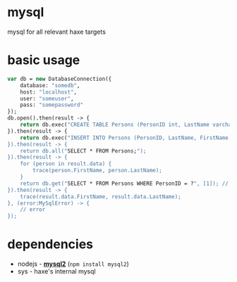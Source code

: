 # mysql
mysql for all relevant haxe targets

# basic usage

```haxe
var db = new DatabaseConnection({
    database: "somedb",
    host: "localhost",
    user: "someuser",
    pass: "somepassword"
});
db.open().then(result -> {
    return db.exec("CREATE TABLE Persons (PersonID int, LastName varchar(50), FirstName varchar(50);");
}).then(result -> {
    return db.exec("INSERT INTO Persons (PersonID, LastName, FirstName) VALUES (1, 'Ian", 'Harrigan');");
}).then(result -> {
    return db.all("SELECT * FROM Persons;");
}).then(result -> {
    for (person in result.data) {
        trace(person.FirstName, person.LastName);
    }
    return db.get("SELECT * FROM Persons WHERE PersonID = ?", [1]); // use prepared statement
}).then(result -> {
    trace(result.data.FirstName, result.data.LastName);
}, (error:MySqlError) -> {
    // error
});
```

# dependencies 

* nodejs - [__mysql2__](https://www.npmjs.com/package/mysql2) (`npm install mysql2`)
* sys - haxe's internal mysql